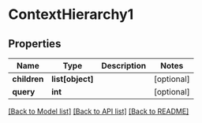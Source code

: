 # ContextHierarchy1

## Properties
Name | Type | Description | Notes
------------ | ------------- | ------------- | -------------
**children** | **list[object]** |  | [optional] 
**query** | **int** |  | [optional] 

[[Back to Model list]](../README.md#documentation-for-models) [[Back to API list]](../README.md#documentation-for-api-endpoints) [[Back to README]](../README.md)


